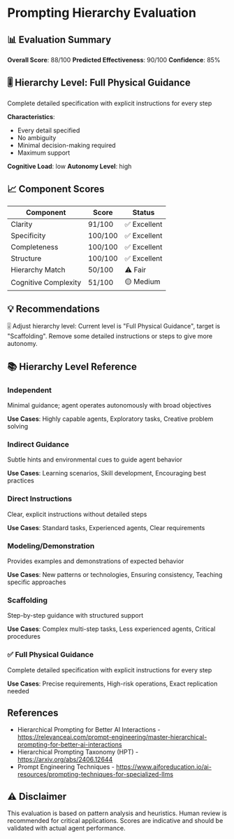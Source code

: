 # Prompting Hierarchy Evaluation

## 📊 Evaluation Summary

**Overall Score**: 88/100
**Predicted Effectiveness**: 90/100
**Confidence**: 85%

## 🎚️ Hierarchy Level: Full Physical Guidance

Complete detailed specification with explicit instructions for every step

**Characteristics**:
- Every detail specified
- No ambiguity
- Minimal decision-making required
- Maximum support

**Cognitive Load**: low
**Autonomy Level**: high

## 📈 Component Scores

| Component | Score | Status |
|-----------|-------|--------|
| Clarity | 91/100 | ✅ Excellent |
| Specificity | 100/100 | ✅ Excellent |
| Completeness | 100/100 | ✅ Excellent |
| Structure | 100/100 | ✅ Excellent |
| Hierarchy Match | 50/100 | ⚠️ Fair |
| Cognitive Complexity | 51/100 | 🟡 Medium |

## 💡 Recommendations

🎚️ Adjust hierarchy level: Current level is "Full Physical Guidance", target is "Scaffolding". Remove some detailed instructions or steps to give more autonomy.

## 📚 Hierarchy Level Reference

### Independent
Minimal guidance; agent operates autonomously with broad objectives

**Use Cases**: Highly capable agents, Exploratory tasks, Creative problem solving

### Indirect Guidance
Subtle hints and environmental cues to guide agent behavior

**Use Cases**: Learning scenarios, Skill development, Encouraging best practices

### Direct Instructions
Clear, explicit instructions without detailed steps

**Use Cases**: Standard tasks, Experienced agents, Clear requirements

### Modeling/Demonstration
Provides examples and demonstrations of expected behavior

**Use Cases**: New patterns or technologies, Ensuring consistency, Teaching specific approaches

### Scaffolding
Step-by-step guidance with structured support

**Use Cases**: Complex multi-step tasks, Less experienced agents, Critical procedures

### ✅ Full Physical Guidance
Complete detailed specification with explicit instructions for every step

**Use Cases**: Precise requirements, High-risk operations, Exact replication needed


## References
- Hierarchical Prompting for Better AI Interactions - https://relevanceai.com/prompt-engineering/master-hierarchical-prompting-for-better-ai-interactions
- Hierarchical Prompting Taxonomy (HPT) - https://arxiv.org/abs/2406.12644
- Prompt Engineering Techniques - https://www.aiforeducation.io/ai-resources/prompting-techniques-for-specialized-llms



## ⚠️ Disclaimer
This evaluation is based on pattern analysis and heuristics. Human review is recommended for critical applications. Scores are indicative and should be validated with actual agent performance.
